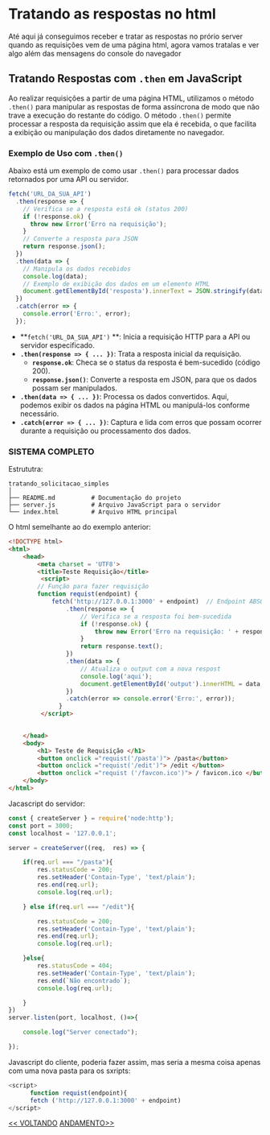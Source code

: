 # Tratando as respostas no html 
Até aqui já conseguimos receber e tratar as respostas no prório server quando as requisições vem de uma página html, agora vamos tratalas e ver algo além das mensagens do console do navegador

## Tratando Respostas com `.then` em JavaScript

Ao realizar requisições a partir de uma página HTML, utilizamos o método `.then()` para manipular as respostas de forma assíncrona de modo que não trave a execução do restante do código. O método `.then()` permite processar a resposta da requisição assim que ela é recebida, o que facilita a exibição ou manipulação dos dados diretamente no navegador.

### Exemplo de Uso com `.then()`

Abaixo está um exemplo de como usar `.then()` para processar dados retornados por uma API ou servidor.

```javascript
fetch('URL_DA_SUA_API')
  .then(response => {
    // Verifica se a resposta está ok (status 200)
    if (!response.ok) {
      throw new Error('Erro na requisição');
    }
    // Converte a resposta para JSON
    return response.json();
  })
  .then(data => {
    // Manipula os dados recebidos
    console.log(data);
    // Exemplo de exibição dos dados em um elemento HTML
    document.getElementById('resposta').innerText = JSON.stringify(data);
  })
  .catch(error => {
    console.error('Erro:', error);
  });
```
- **`fetch('URL_DA_SUA_API')` **: Inicia a requisição HTTP para a API ou servidor especificado.
- **`.then(response => { ... })`**: Trata a resposta inicial da requisição.
  - **`response.ok`**: Checa se o status da resposta é bem-sucedido (código 200).
  - **`response.json()`**: Converte a resposta em JSON, para que os dados possam ser manipulados.
- **`.then(data => { ... })`**: Processa os dados convertidos. Aqui, podemos exibir os dados na página HTML ou manipulá-los conforme necessário.
- **`.catch(error => { ... })`**: Captura e lida com erros que possam ocorrer durante a requisição ou processamento dos dados.

### SISTEMA COMPLETO
Estrututra:

```plaintext
tratando_solicitacao_simples
│
├── README.md          # Documentação do projeto
├── server.js          # Arquivo JavaScript para o servidor
└── index.html         # Arquivo HTML principal
```

O html semelhante ao do exemplo anterior: 
```html
<!DOCTYPE html>
<html>
    <head>
        <meta charset = 'UTF8'>
        <title>Teste Requisição</title>
         <script>
        // Função para fazer requisição
        function requist(endpoint) {
            fetch('http://127.0.0.1:3000' + endpoint)  // Endpoint ABSOLUTO relativo seria o próprio "endpoint"
                .then(response => {
                    // Verifica se a resposta foi bem-sucedida
                    if (!response.ok) {
                        throw new Error('Erro na requisição: ' + response.status);
                    }
                    return response.text();
                })
                .then(data => {
                    // Atualiza o output com a nova respost
                    console.log('aqui');
                    document.getElementById('output').innerHTML = data; // Substitui o conteúdo
                })
                .catch(error => console.error('Erro:', error));
              }
         </script>

    
    </head>
    <body>
        <h1> Teste de Requisição </h1>  
        <button onclick ="requist('/pasta')"> /pasta</button>
        <button onclick ="requist('/edit')"> /edit </button>
        <button onclick ="requist ('/favcon.ico')"> / favicon.ico </button>
    </body>
</html>
```

Jacascript do servidor:
```javascript
const { createServer } = require('node:http');
const port = 3000;
const localhost = '127.0.0.1';

server = createServer((req,  res) => {

    if(req.url === "/pasta"){
        res.statusCode = 200;
        res.setHeader('Contain-Type', 'text/plain');
        res.end(req.url);
        console.log(req.url);

    } else if(req.url === "/edit"){

        res.statusCode = 200;
        res.setHeader('Contain-Type', 'text/plain');
        res.end(req.url);
        console.log(req.url);

    }else{
        res.statusCode = 404;
        res.setHeader('Contain-Type', 'text/plain');
        res.end(`Não encontrado`);
        console.log(req.url);

    }
})
server.listen(port, localhost, ()=>{

    console.log("Server conectado");

});
```



Javascript do cliente, poderia fazer assim, mas seria a mesma coisa apenas com uma nova pasta para os sxripts:
```javascript
<script>
      function requist(endpoint){
      fetch ('http://127.0.0.1:3000' + endpoint)
</script>
```

 


[<< VOLTANDO](https://github.com/well1ngt0nso/serverjs/blob/main/teste_3_server/README.md#requisitando-valores)  [ANDAMENTO>>]()
